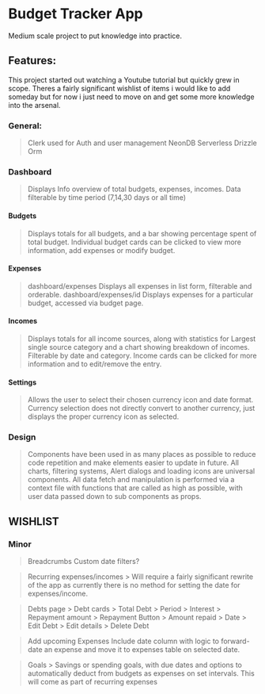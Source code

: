 # **Budget Tracker App**

Medium scale project to put knowledge into practice.

## **Features:**

This project started out watching a Youtube tutorial but quickly grew in scope. Theres a fairly significant wishlist of items i would like to add someday but for now i just need to move on and get some more knowledge into the arsenal.

### **General:**
 > Clerk used for Auth and user management
 > NeonDB Serverless
 > Drizzle Orm

 ### **Dashboard**
   > Displays Info overview of total budgets, expenses, incomes.
   > Data filterable by time period (7,14,30 days or all time)

   #### **Budgets**
   > Displays totals for all budgets, and a bar showing percentage spent of total budget.
   > Individual budget cards can be clicked to view more information, add expenses or modify budget.

   #### **Expenses**
   > dashboard/expenses Displays all expenses in list form, filterable and orderable.
   > dashboard/expenses/id Displays expenses for a particular budget, accessed via budget page.

   #### **Incomes**
   > Displays totals for all income sources, along with statistics for Largest single source category and a chart showing breakdown of incomes.
   > Filterable by date and category.
   > Income cards can be clicked for more information and to edit/remove the entry.

   #### **Settings**
   > Allows the user to select their chosen currency icon and date format.
   > Currency selection does not directly convert to another currency, just displays the proper currency icon as selected.

### **Design**
> Components have been used in as many places as possible to reduce code repetition and make elements easier to update in future. All charts, filtering systems, Alert dialogs and loading icons are universal components.
> All data fetch and manipulation is performed via a context file with functions that are called as high as possible, with user data passed down to sub components as props.

## **WISHLIST**

 ### **Minor**

 > Breadcrumbs
 > Custom date filters?

 > Recurring expenses/incomes
    > Will require a fairly significant rewrite of the app as currently there is no method for setting the date for expenses/income.

 > Debts page
        > Debt cards
            > Total Debt
            > Period
            > Interest
            > Repayment amount
            > Repayment Button
                > Amount repaid
                > Date
            > Edit Debt
                > Edit details
                > Delete Debt

 > Add upcoming Expenses
 > Include date column with logic to forward-date an expense and move it to expenses table on selected date.

 > Goals
    > Savings or spending goals, with due dates and options to automatically deduct from budgets as expenses on set intervals. This will come as part of recurring expenses

